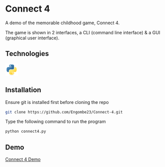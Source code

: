 # Connect 4

<p>A demo of the memorable childhood game, Connect 4.

The game is shown in 2 interfaces, a CLI (command line interface) & a GUI (graphical user interface).</p>

<h2>Technologies</h2>
<a href="https://www.python.org" target="_blank" rel="noreferrer"> <img src="https://raw.githubusercontent.com/devicons/devicon/master/icons/python/python-original.svg" alt="python" width="40" height="40"/> </a>

<h2>Installation</h2>

Ensure git is installed first before cloning the repo

```bash
git clone https://github.com/Engombe23/Connect-4.git
```
Type the following command to run the program

```bash
python connect4.py
```
<h2>Demo</h2>
<a href="https://youtu.be/YyUUsa56LeM">Connect 4 Demo</a>
